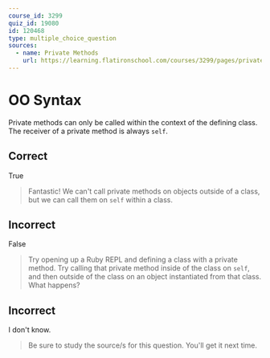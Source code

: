 ```yaml
---
course_id: 3299
quiz_id: 19080
id: 120468
type: multiple_choice_question
sources:
  - name: Private Methods
    url: https://learning.flatironschool.com/courses/3299/pages/private-methods
---
```


# OO Syntax

Private methods can only be called within the context of the defining class. The
receiver of a private method is always `self`.

## Correct

True

> Fantastic! We can't call private methods on objects outside of a class, but we
> can call them on `self` within a class.

## Incorrect

False

> Try opening up a Ruby REPL and defining a class with a private method. Try
> calling that private method inside of the class on `self`, and then outside of
> the class on an object instantiated from that class. What happens?

## Incorrect

I don't know.

> Be sure to study the source/s for this question. You'll get it next time.
